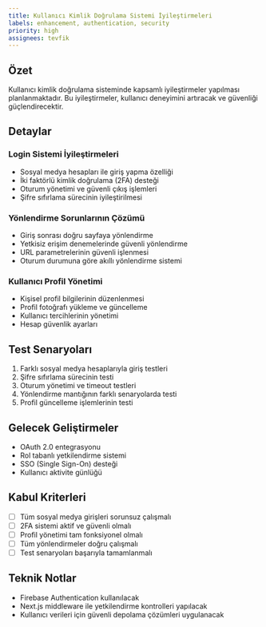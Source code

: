 ```yaml
---
title: Kullanıcı Kimlik Doğrulama Sistemi İyileştirmeleri
labels: enhancement, authentication, security
priority: high
assignees: tevfik
---
```


## Özet
Kullanıcı kimlik doğrulama sisteminde kapsamlı iyileştirmeler yapılması planlanmaktadır. Bu iyileştirmeler, kullanıcı deneyimini artıracak ve güvenliği güçlendirecektir.

## Detaylar

### Login Sistemi İyileştirmeleri
- Sosyal medya hesapları ile giriş yapma özelliği
- İki faktörlü kimlik doğrulama (2FA) desteği
- Oturum yönetimi ve güvenli çıkış işlemleri
- Şifre sıfırlama sürecinin iyileştirilmesi

### Yönlendirme Sorunlarının Çözümü
- Giriş sonrası doğru sayfaya yönlendirme
- Yetkisiz erişim denemelerinde güvenli yönlendirme
- URL parametrelerinin güvenli işlenmesi
- Oturum durumuna göre akıllı yönlendirme sistemi

### Kullanıcı Profil Yönetimi
- Kişisel profil bilgilerinin düzenlenmesi
- Profil fotoğrafı yükleme ve güncelleme
- Kullanıcı tercihlerinin yönetimi
- Hesap güvenlik ayarları

## Test Senaryoları
1. Farklı sosyal medya hesaplarıyla giriş testleri
2. Şifre sıfırlama sürecinin testi
3. Oturum yönetimi ve timeout testleri
4. Yönlendirme mantığının farklı senaryolarda testi
5. Profil güncelleme işlemlerinin testi

## Gelecek Geliştirmeler
- OAuth 2.0 entegrasyonu
- Rol tabanlı yetkilendirme sistemi
- SSO (Single Sign-On) desteği
- Kullanıcı aktivite günlüğü

## Kabul Kriterleri
- [ ] Tüm sosyal medya girişleri sorunsuz çalışmalı
- [ ] 2FA sistemi aktif ve güvenli olmalı
- [ ] Profil yönetimi tam fonksiyonel olmalı
- [ ] Tüm yönlendirmeler doğru çalışmalı
- [ ] Test senaryoları başarıyla tamamlanmalı

## Teknik Notlar
- Firebase Authentication kullanılacak
- Next.js middleware ile yetkilendirme kontrolleri yapılacak
- Kullanıcı verileri için güvenli depolama çözümleri uygulanacak